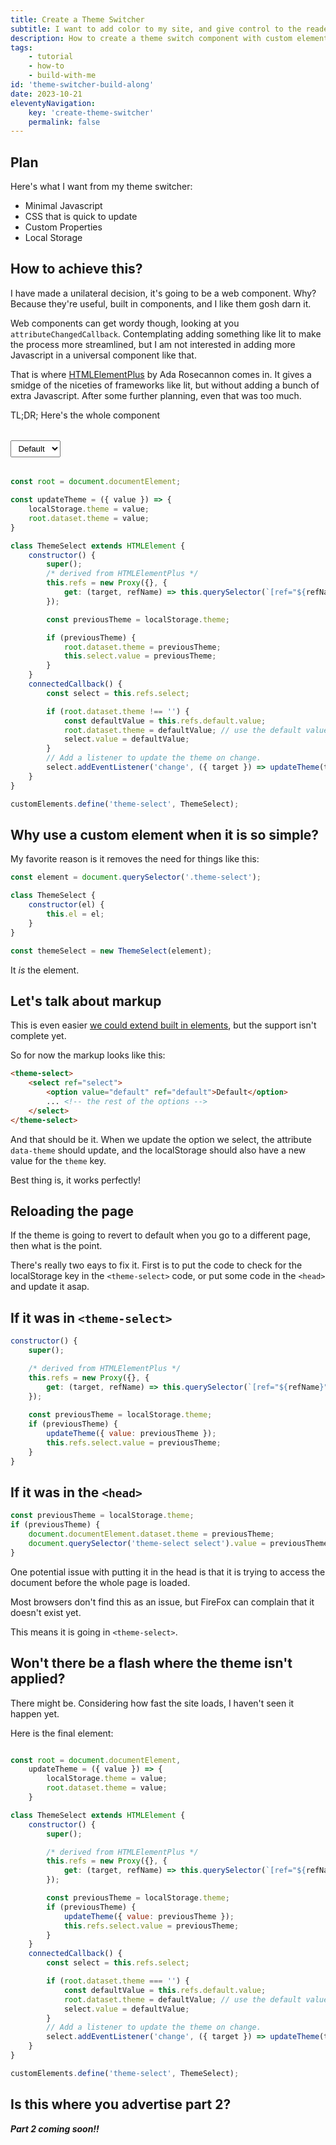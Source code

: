 ```yaml
---
title: Create a Theme Switcher
subtitle: I want to add color to my site, and give control to the reader
description: How to create a theme switch component with custom elements.
tags: 
    - tutorial
    - how-to
    - build-with-me
id: 'theme-switcher-build-along'
date: 2023-10-21
eleventyNavigation:
    key: 'create-theme-switcher'
    permalink: false
---
```


## Plan

Here's what I want from my theme switcher:

- Minimal Javascript
- CSS that is quick to update
- Custom Properties
- Local Storage

## How to achieve this?

I have made a unilateral decision, it's going to be a web component. Why? Because they're useful, built in components, and I like them gosh darn it.

Web components can get wordy though, looking at you `attributeChangedCallback`. Contemplating adding something like lit to make the process more streamlined, but I am not interested in adding more Javascript in a universal component like that.

That is where [HTMLElementPlus](https://github.com/AdaRoseCannon/html-element-plus/tree/master) by Ada Rosecannon comes in. It gives a smidge of the niceties of frameworks like lit, but without adding a bunch of extra Javascript. After some further planning, even that was too much.

TL;DR; Here's the whole component

<theme-select>
    <select ref="select" style="padding: 0.5ch 1ch;margin-block: 2.5ch;">
        <option value="default" ref="default">Default</option>
        <option value="red">Red</option>
        <option value="blue">Blue</option>
    </select>
</theme-select>

```js
const root = document.documentElement;

const updateTheme = ({ value }) => {
    localStorage.theme = value;
    root.dataset.theme = value;
}

class ThemeSelect extends HTMLElement {
    constructor() { 
        super();
        /* derived from HTMLElementPlus */
        this.refs = new Proxy({}, {
            get: (target, refName) => this.querySelector(`[ref="${refName}"]`),
        });

        const previousTheme = localStorage.theme;

        if (previousTheme) {
            root.dataset.theme = previousTheme;
            this.select.value = previousTheme;
        }
    }
    connectedCallback() {
        const select = this.refs.select;

        if (root.dataset.theme !== '') {
            const defaultValue = this.refs.default.value;
            root.dataset.theme = defaultValue; // use the default value if none has been set
            select.value = defaultValue;
        }
        // Add a listener to update the theme on change.
        select.addEventListener('change', ({ target }) => updateTheme(target))
    }
}

customElements.define('theme-select', ThemeSelect);
```

## Why use a custom element when it is so simple?

My favorite reason is it removes the need for things like this:

```js
const element = document.querySelector('.theme-select');

class ThemeSelect {
    constructor(el) {
        this.el = el;
    }
}

const themeSelect = new ThemeSelect(element);
```

It *is* the element.

## Let's talk about markup

This is even easier [we could extend built in elements](https://webreflection.medium.com/extending-built-in-elements-9dce404b75b4), but the support isn't complete yet.

So for now the markup looks like this:

```html
<theme-select>
    <select ref="select">
        <option value="default" ref="default">Default</option>
        ... <!-- the rest of the options -->
    </select>
</theme-select>
```

And that should be it. When we update the option we select, the attribute `data-theme` should update, and the localStorage should also have a new value for the `theme` key.

Best thing is, it works perfectly!

## Reloading the page

If the theme is going to revert to default when you go to a different page, then what is the point.

There's really two eays to fix it. First is to put the code to check for the localStorage key in the `<theme-select>` code, or put some code in the `<head>` and update it asap.

## If it was in `<theme-select>`

```js
constructor() { 
    super();

    /* derived from HTMLElementPlus */
    this.refs = new Proxy({}, {
        get: (target, refName) => this.querySelector(`[ref="${refName}"]`),
    });
    
    const previousTheme = localStorage.theme;
    if (previousTheme) {
        updateTheme({ value: previousTheme });
        this.refs.select.value = previousTheme;
    }
}
```

## If it was in the `<head>`

```js
const previousTheme = localStorage.theme;
if (previousTheme) {
    document.documentElement.dataset.theme = previousTheme;
    document.querySelector('theme-select select').value = previousTheme;
}
```

One potential issue with putting it in the head is that it is trying to access the document before the whole page is loaded. 

Most browsers don't find this as an issue, but FireFox can complain that it doesn't exist yet.

This means it is going in `<theme-select>`.

## Won't there be a flash where the theme isn't applied?

There might be. Considering how fast the site loads, I haven't seen it happen yet.

Here is the final element:

```js

const root = document.documentElement, 
    updateTheme = ({ value }) => {
        localStorage.theme = value;
        root.dataset.theme = value;
    }

class ThemeSelect extends HTMLElement {
    constructor() { 
        super();

        /* derived from HTMLElementPlus */
        this.refs = new Proxy({}, {
            get: (target, refName) => this.querySelector(`[ref="${refName}"]`),
        });

        const previousTheme = localStorage.theme;
        if (previousTheme) {
            updateTheme({ value: previousTheme });
            this.refs.select.value = previousTheme;
        }
    }
    connectedCallback() {
        const select = this.refs.select;

        if (root.dataset.theme === '') {
            const defaultValue = this.refs.default.value;
            root.dataset.theme = defaultValue; // use the default value if none has been set
            select.value = defaultValue;
        }
        // Add a listener to update the theme on change.
        select.addEventListener('change', ({ target }) => updateTheme(target))
    }
}

customElements.define('theme-select', ThemeSelect);
```

## Is this where you advertise part 2?

_**Part 2 coming soon!!**_